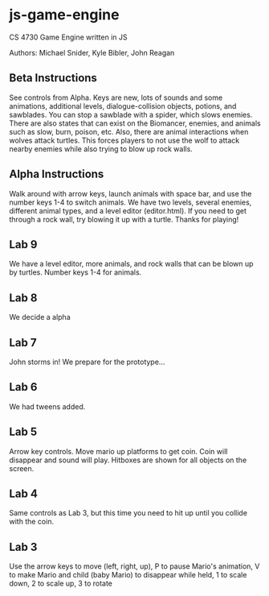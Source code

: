 # js-game-engine
CS 4730 Game Engine written in JS

Authors: Michael Snider, Kyle Bibler, John Reagan

## Beta Instructions

See controls from Alpha. Keys are new, lots of sounds and some animations, additional levels, dialogue-collision objects, potions, and sawblades. You can stop a sawblade with a spider, which slows enemies. There are also states that can exist on the Biomancer, enemies, and animals such as slow, burn, poison, etc. Also, there are animal interactions when wolves attack turtles. This forces players to not use the wolf to attack nearby enemies while also trying to blow up rock walls.

## Alpha Instructions

Walk around with arrow keys, launch animals with space bar, and use the number keys 1-4 to switch animals. We have two levels, several enemies, different animal types, and a level editor (editor.html). If you need to get through a rock wall, try blowing it up with a turtle. Thanks for playing!

## Lab 9

We have a level editor, more animals, and rock walls that can be blown up by turtles. Number keys 1-4 for animals.

## Lab 8

We decide a alpha

## Lab 7

John storms in! We prepare for the prototype...

## Lab 6

We had tweens added.


## Lab 5

Arrow key controls. Move mario up platforms to get coin. Coin will disappear and sound will play.
Hitboxes are shown for all objects on the screen.

## Lab 4

Same controls as Lab 3, but this time you need to hit up
until you collide with the coin.

## Lab 3

Use the arrow keys to move (left, right, up), P to pause
Mario's animation, V to make Mario and child (baby Mario) to
disappear while held, 1 to scale down, 2 to scale up, 3 to rotate
